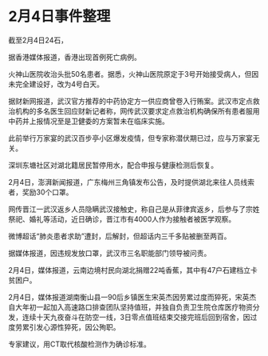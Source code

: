 # 2月4日事件整理

截至2月4日24石，

据香港媒体报道，香港出现首例死亡病例。

火神山医院收治头批50名患者。据悉，火神山医院原定于3号开始接受病人，但因未完全建设好，改为4号白天。

据财新网报道，武汉官方推荐的中药协定方一供应商曾卷入行贿案。武汉市定点救治机构的多名医生回应财新记者称，网传武汉要求定点救治机构确保所有患者服用中药并上报情况至是卫健委的方案暂未在临床实施。

此前举行万家宴的武汉百步亭小区爆发疫情，但专家称潜伏期已过，应与万家宴无关。

深圳东塘社区对湖北籍居民暂停用水，配合申报与健康检测后恢复。

2月4日，澎湃新闻报道，广东梅州三角镇发布公告，及时提供湖北来往人员线索者，奖励30个口罩。

网传晋江一武汉返乡人员隐瞒武汉接触史，称自己是从菲律宾返乡，后参与了宗姓祭祀、婚礼等活动，近日确诊，晋江市有4000人作为接触者被医学观察。

微博超话“肺炎患者求助”遭封，后解封，但超话内三千多贴被删至两百。

据媒体报道，因违规发放口罩，武汉市三名职能部门领导被问责。

2月4日，媒体报道，云南边境村民向湖北捐赠22吨香蕉，其中有47户石建档立卡贫困户。

2月4日，媒体报道湖南衡山县一90后乡镇医生宋英杰因劳累过度而猝死，宋英杰自大年初一起加入高速路口排查团队坚持值班，并独自负责卫生院仓库医疗物资分发，连续十天九夜奋斗在防空一线，3日零点值班结束交接完班后回到宿舍，因过度劳累引发心源性猝死，因公殉职。

专家建议，用CT取代核酸检测作为确诊标准。




